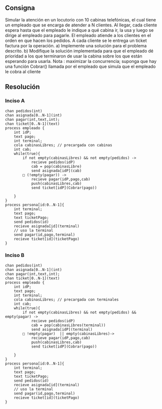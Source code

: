 ## Consigna

Simular la atención en un locutorio con 10 cabinas telefónicas, el cual tiene un empleado
que se encarga de atender a N clientes. Al llegar, cada cliente espera hasta que el empleado
le indique a qué cabina ir, la usa y luego se dirige al empleado para pagarle. El empleado
atiende a los clientes en el orden en que hacen los pedidos. A cada cliente se le entrega un
ticket factura por la operación.
a) Implemente una solución para el problema descrito.
b) Modifique la solución implementada para que el empleado dé prioridad a los que
terminaron de usar la cabina sobre los que están esperando para usarla.
Nota : maximizar la concurrencia; suponga que hay una función Cobrar() llamada por el empleado que simula que el empleado le cobra al cliente


## Resolución 

### Inciso A

```
chan pedidos(int)
chan asignada[0..N-1](int)
chan pagar(int,text,int);
chan ticket[0..N-1](text)
process empleado {
    int idP;
    text pago;
    int terminal;
    cola cabinasLibres; // precargada con cabinas
    int cab;
    while(true){
        if not empty(cabinasLibres) && not empty(pedidos) ->
            recieve pedidos(idP)
            cab = pop(cabinasLibre)
            send asignada[idP](cab)
        □ (!empty(pagar)) ->
            recieve pagar(idP,pago,cab)
            push(cabinasLibres,cab)
            send ticket[idP](Cobrar(pago))
        
    }
}
process persona[id:0..N-1]{
    int terminal;
    text pago;
    text ticketPago;
    send pedidos(id)
    recieve asignada[id](terminal)
    // uso la terminal
    send pagar(id,pago,terminal)
    recieve ticket[id](ticketPago)
}
```



### Inciso B

```
chan pedidos(int)
chan asignada[0..N-1](int)
chan pagar(int,text,int);
chan ticket[0..N-1](text)
process empleado {
    int idP;
    text pago;
    int terminal;
    cola cabinasLibres; // precargada con terminales
    int cab;
    while(true){
        if not empty(cabinasLibres) && not empty(pedidos) && empty(pagar) ->
            recieve pedidos(idP)
            cab = pop(cabinasLibres(terminal))
            send asignada[idP](terminal)
        □ !empty(pagar)  || empty(cabinasLibres)->
            recieve pagar(idP,pago,cab)
            push(cabinasLibres,cab)
            send ticket[idP](Cobrar(pago))
        
    }
}
process persona[id:0..N-1]{
    int terminal;
    text pago;
    text ticketPago;
    send pedidos(id)
    recieve asignada[id](terminal)
    // uso la terminal
    send pagar(id,pago,terminal)
    recieve ticket[id](ticketPago)
}
```

